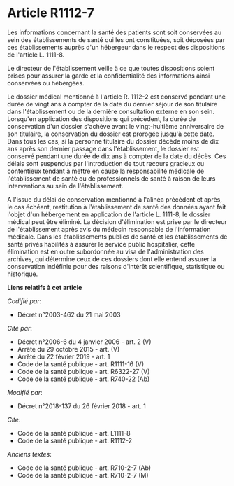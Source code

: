 # Article R1112-7

Les informations concernant la santé des patients sont soit conservées au sein des établissements de santé qui les ont
constituées, soit déposées par ces établissements auprès d'un hébergeur dans le respect des dispositions de l'article L.
1111-8.

Le directeur de l'établissement veille à ce que toutes dispositions soient prises pour assurer la garde et la confidentialité
des informations ainsi conservées ou hébergées.

Le dossier médical mentionné à l'article R. 1112-2 est conservé pendant une durée de vingt ans à compter de la date du
dernier séjour de son titulaire dans l'établissement ou de la dernière consultation externe en son sein. Lorsqu'en
application des dispositions qui précèdent, la durée de conservation d'un dossier s'achève avant le vingt-huitième
anniversaire de son titulaire, la conservation du dossier est prorogée jusqu'à cette date. Dans tous les cas, si la personne
titulaire du dossier décède moins de dix ans après son dernier passage dans l'établissement, le dossier est conservé pendant
une durée de dix ans à compter de la date du décès. Ces délais sont suspendus par l'introduction de tout recours gracieux ou
contentieux tendant à mettre en cause la responsabilité médicale de l'établissement de santé ou de professionnels de santé à
raison de leurs interventions au sein de l'établissement.

A l'issue du délai de conservation mentionné à l'alinéa précédent et après, le cas échéant, restitution à l'établissement de
santé des données ayant fait l'objet d'un hébergement en application de l'article L. 1111-8, le dossier médical peut être
éliminé. La décision d'élimination est prise par le directeur de l'établissement après avis du médecin responsable de
l'information médicale. Dans les établissements publics de santé et les établissements de santé privés habilités à assurer le
service public hospitalier, cette élimination est en outre subordonnée au visa de l'administration des archives, qui
détermine ceux de ces dossiers dont elle entend assurer la conservation indéfinie pour des raisons d'intérêt scientifique,
statistique ou historique.

**Liens relatifs à cet article**

_Codifié par_:

  - Décret n°2003-462 du 21 mai 2003

_Cité par_:

  - Décret n°2006-6 du 4 janvier 2006 - art. 2 (V)
  - Arrêté du 29 octobre 2015 - art. (V)
  - Arrêté du 22 février 2019 - art. 1
  - Code de la santé publique - art. R1111-16 (V)
  - Code de la santé publique - art. R6322-27 (V)
  - Code de la santé publique - art. R740-22 (Ab)

_Modifié par_:

  - Décret n°2018-137 du 26 février 2018 - art. 1

_Cite_:

  - Code de la santé publique - art. L1111-8
  - Code de la santé publique - art. R1112-2

_Anciens textes_:

  - Code de la santé publique - art. R710-2-7 (Ab)
  - Code de la santé publique - art. R710-2-7 (M)
